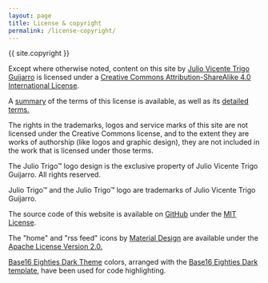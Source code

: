 ```yaml
---
layout: page
title: License & copyright
permalink: /license-copyright/
---
```


{{ site.copyright }}

Except where otherwise noted, content on this site by <a href='http://juliotrigo.com/' property='http://creativecommons.org/ns#attributionName' rel='http://creativecommons.org/ns#attributionURL'>Julio Vicente Trigo Guijarro</a> is licensed under a <a href='http://creativecommons.org/licenses/by-sa/4.0/' rel='license'>Creative Commons Attribution-ShareAlike 4.0 International License</a>.

A <a href='http://creativecommons.org/licenses/by-sa/4.0/'>summary</a> of the terms of this license is available, as well as its <a href='http://creativecommons.org/licenses/by-sa/4.0/legalcode'>detailed terms.</a>

The rights in the trademarks, logos and service marks of this site are not licensed under the Creative Commons license, and to the extent they are works of authorship (like logos and graphic design), they are not included in the work that is licensed under those terms.

The Julio Trigo™ logo design is the exclusive property of Julio Vicente Trigo Guijarro. All rights reserved.

Julio Trigo™ and the Julio Trigo™ logo are trademarks of Julio Vicente Trigo Guijarro.

The source code of this website is available on <a href='https://github.com/juliotrigo/juliotrigo.github.io/blob/master/LICENSE'>GitHub</a> under the <a href='https://opensource.org/licenses/MIT'>MIT License</a>.

The "home" and "rss feed" icons by <a href='https://material.io'>Material Design</a> are available under the <a href='https://www.apache.org/licenses/LICENSE-2.0'>Apache License Version 2.0.

<a href='https://github.com/tyre/base16-eighties-dark'>Base16 Eighties Dark Theme</a> colors,
arranged with the <a href='https://github.com/idleberg/base16-pygments'>Base16 Eighties Dark template</a>,
have been used for code highlighting.
